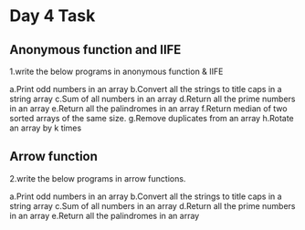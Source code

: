  # Day 4 Task
 ## **Anonymous function and IIFE**

1.write the below programs in anonymous function & IIFE

a.Print odd numbers in an array
b.Convert all the strings to title caps in a string array
c.Sum of all numbers in an array
d.Return all the prime numbers in an array
e.Return all the palindromes in an array
f.Return median of two sorted arrays of the same size.
g.Remove duplicates from an array
h.Rotate an array by k times

## **Arrow function**

2.write the below programs in arrow functions.

a.Print odd numbers in an array
b.Convert all the strings to title caps in a string array
c.Sum of all numbers in an array
d.Return all the prime numbers in an array
e.Return all the palindromes in an array


